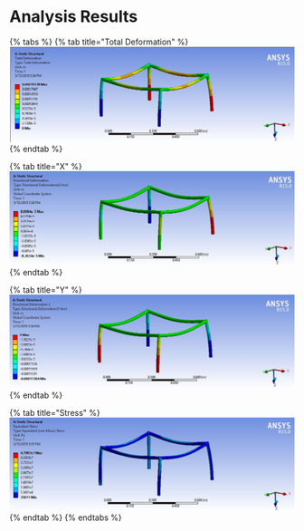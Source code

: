 # Analysis Results

{% tabs %}
{% tab title="Total Deformation" %}
![Total Deformstion](../../../../../.gitbook/assets/toif1td%20%281%29.JPG)
{% endtab %}

{% tab title="X" %}
![Deformation in X direction](../../../../../.gitbook/assets/toi_f1_x.JPG)
{% endtab %}

{% tab title="Y" %}
![Deformation in Y direction](../../../../../.gitbook/assets/toi_f1_y.JPG)
{% endtab %}

{% tab title="Stress" %}
![Stress](../../../../../.gitbook/assets/toif1stres.JPG)
{% endtab %}
{% endtabs %}

